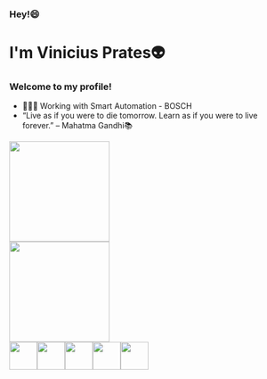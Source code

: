 ### Hey!😄
# I'm Vinicius Prates👽
### Welcome to my profile! 


- 🧑🏻‍💻 Working with Smart Automation - BOSCH
- “Live as if you were to die tomorrow. Learn as if you were to live forever.” – Mahatma Gandhi📚

<div>
  <a href="https://github.com/viktormarinho">
  <img height="180em" src="https://github.com/vinicius-prates&show_icons=true&theme=tokyonight">
<br>
  <img height="180em" src="https://github.com/vinicius-prates&layout=compact&theme=tokyonight">
    </div>
  
  <div style="display: flex; flex-wrap: wrap;">
  <br>
  <img height="50" width="50" src="https://cdn.jsdelivr.net/gh/devicons/devicon/icons/java/java-original.svg">
  <img height="50" width="50" src="https://cdn.jsdelivr.net/gh/devicons/devicon/icons/python/python-original.svg">
  <img height="50" width="50" src="https://cdn.jsdelivr.net/gh/devicons/devicon/icons/javascript/javascript-original.svg">
  <img height="50" width="50" src="https://cdn.jsdelivr.net/gh/devicons/devicon/icons/html5/html5-original.svg">
  <img height="50" width="50" src="https://cdn.jsdelivr.net/gh/devicons/devicon/icons/css3/css3-original.svg">
  </div>
